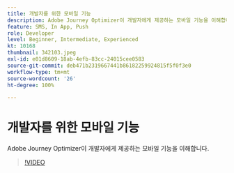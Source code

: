 ```yaml
---
title: 개발자를 위한 모바일 기능
description: Adobe Journey Optimizer이 개발자에게 제공하는 모바일 기능을 이해합니다.
feature: SMS, In App, Push
role: Developer
level: Beginner, Intermediate, Experienced
kt: 10168
thumbnail: 342103.jpeg
exl-id: e01d8609-18ab-4efb-83cc-24015cee0583
source-git-commit: deb471b2319667441b86182259924815f5f0f3e0
workflow-type: tm+mt
source-wordcount: '26'
ht-degree: 100%

---
```


# 개발자를 위한 모바일 기능

Adobe Journey Optimizer이 개발자에게 제공하는 모바일 기능을 이해합니다.

>[!VIDEO](https://video.tv.adobe.com/v/342103?quality=12&learn=on)
